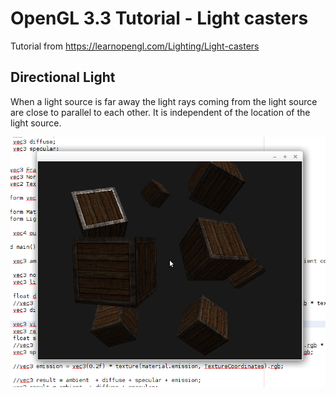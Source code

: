 # OpenGL 3.3 Tutorial - Light casters

Tutorial from https://learnopengl.com/Lighting/Light-casters

## Directional Light
When a light source is far away the light rays coming from the light source are close to parallel to each other.
It is independent of the location of the light source. 

![alt text](https://github.com/tapin13/openGL-3-3-examples/blob/master/tutorialXI0_directional_light/Screenshot.png)
